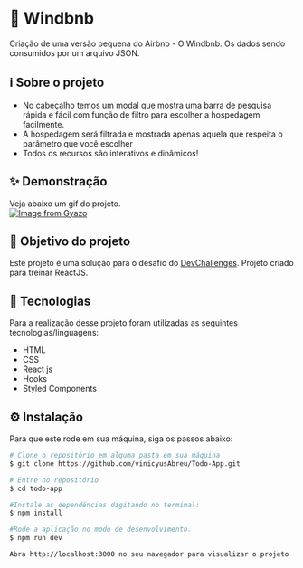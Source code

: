 # 🏨 Windbnb

Criação de  uma versão pequena do Airbnb - O Windbnb. Os dados sendo consumidos por um arquivo JSON.

## ℹ Sobre o projeto 
<ul>
   <li>
   No cabeçalho temos um modal que mostra uma barra de pesquisa rápida e fácil com função de filtro para escolher a hospedagem facilmente.
   </li>
   <li>
    A hospedagem será filtrada e mostrada apenas aquela que respeita o parâmetro que você escolher
   </li>
   <li>Todos os recursos são interativos e dinâmicos!</li>
</ul>

## ✨ Demonstração    
Veja abaixo um gif do projeto.</br>
[![Image from Gyazo](https://i.gyazo.com/27f07383c12bd1842891bc7a27ffe198.gif)](https://gyazo.com/27f07383c12bd1842891bc7a27ffe198)

## 🎯 Objetivo do projeto
Este projeto é uma solução para o desafio do [DevChallenges](https://devchallenges.io/challenges/3JFYedSOZqAxYuOCNmYD). Projeto criado para treinar ReactJS.


## 🤖 Tecnologias 
Para a realização desse projeto foram utilizadas as seguintes tecnologias/linguagens: 
- HTML
- CSS
- React js
- Hooks
- Styled Components

## ⚙️ Instalação

Para que este rode em sua máquina, siga os passos abaixo:

```bash
# Clone o repositório em alguma pasta em sua máquina
$ git clone https://github.com/vinicyusAbreu/Todo-App.git

# Entre no repositório
$ cd todo-app

#Instale as dependências digitando no termimal:
$ npm install

#Rode a aplicação no modo de desenvolvimento.
$ npm run dev

Abra http://localhost:3000 no seu navegador para visualizar o projeto
```
